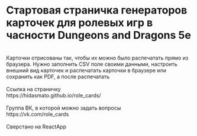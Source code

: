 <h1>Стартовая страничка генераторов карточек для ролевых игр в часности Dungeons and Dragons 5e</h1><br>
Карточки отрисованы так, чтобы их можно было распечатать прямо из браузера. Нужно заполнить CSV поле своими данными, настроить внешний вид карточек и распечатать карточки в браузере или сохранить как PDF, а после распечатать<br>
<br>
Ссылка на страничку<br>
https://hidasmato.github.io/role_cards/<br>
<br>
Группа ВК, в которой можно задать вопросы<br>
https://vk.com/role_cards<br>
<br>
Сверстано на ReactApp<br>
